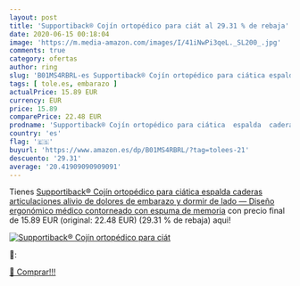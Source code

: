 ```yaml
---
layout: post
title: 'Supportiback® Cojín ortopédico para ciát al 29.31 % de rebaja'
date: 2020-06-15 00:18:04
image: 'https://m.media-amazon.com/images/I/41iNwPi3qeL._SL200_.jpg'
comments: true
category: ofertas
author: ring
slug: 'B01MS4RBRL-es Supportiback® Cojín ortopédico para ciática espalda...'
tags: [ tole.es, embarazo ]
actualPrice: 15.89 EUR
currency: EUR
price: 15.89
comparePrice: 22.48 EUR
prodname: 'Supportiback® Cojín ortopédico para ciática  espalda  caderas  articulaciones  alivio de dolores de embarazo y dormir de lado — Diseño ergonómico médico contorneado con espuma de memoria'
country: 'es'
flag: '🇪🇸'
buyurl: 'https://www.amazon.es/dp/B01MS4RBRL/?tag=tolees-21'
descuento: '29.31'
average: '20.41909090909091'
---
```


Tienes [Supportiback® Cojín ortopédico para ciática  espalda  caderas  articulaciones  alivio de dolores de embarazo y dormir de lado — Diseño ergonómico médico contorneado con espuma de memoria](https://www.amazon.es/dp/B01MS4RBRL/?tag=tolees-21) con precio final de  15.89 EUR (original: 22.48 EUR) (29.31 %  de rebaja) aqui!

[![Supportiback® Cojín ortopédico para ciát](https://m.media-amazon.com/images/I/41iNwPi3qeL._SL200_.jpg)](https://www.amazon.es/dp/B01MS4RBRL/?tag=tolees-21)

🔎:


[🛒 Comprar!!!](https://www.amazon.es/dp/B01MS4RBRL/?tag=tolees-21)
